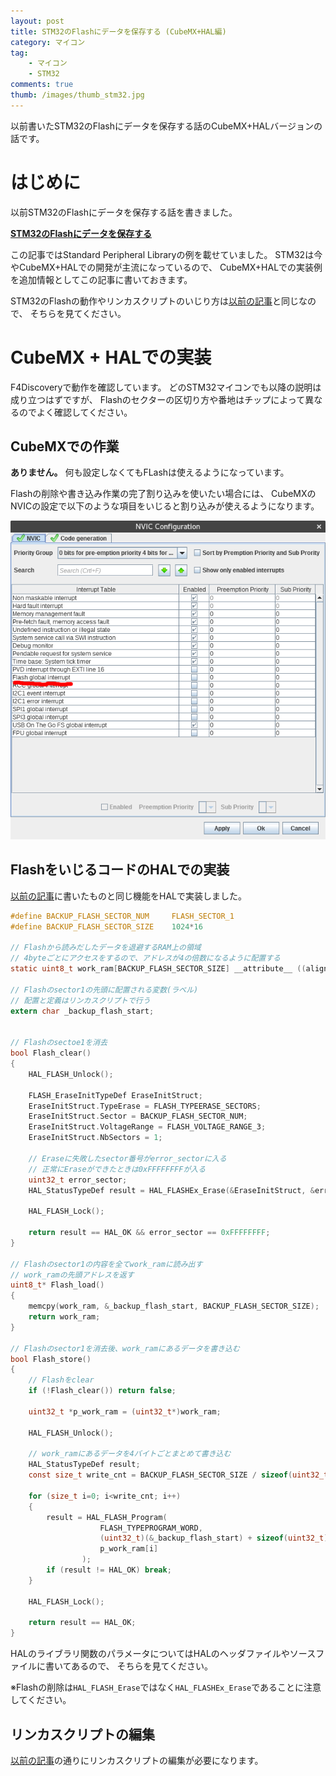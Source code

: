 ```yaml
---
layout: post
title: STM32のFlashにデータを保存する (CubeMX+HAL編)
category: マイコン
tag:
    - マイコン
    - STM32
comments: true
thumb: /images/thumb_stm32.jpg
---
```

以前書いたSTM32のFlashにデータを保存する話のCubeMX+HALバージョンの話です。

# はじめに
以前STM32のFlashにデータを保存する話を書きました。

[**STM32のFlashにデータを保存する**](/posts/2017-09-30-stm32_flash)

この記事ではStandard Peripheral Libraryの例を載せていました。
STM32は今やCubeMX+HALでの開発が主流になっているので、
CubeMX+HALでの実装例を追加情報としてこの記事に書いておきます。

STM32のFlashの動作やリンカスクリプトのいじり方は[以前の記事](/posts/2017-09-30-stm32_flash)と同じなので、
そちらを見てください。


# CubeMX + HALでの実装
F4Discoveryで動作を確認しています。
どのSTM32マイコンでも以降の説明は成り立つはずですが、
Flashのセクターの区切り方や番地はチップによって異なるのでよく確認してください。

## CubeMXでの作業
**ありません。**
何も設定しなくてもFLashは使えるようになっています。

Flashの削除や書き込み作業の完了割り込みを使いたい場合には、
CubeMXのNVICの設定で以下のような項目をいじると割り込みが使えるようになります。

![](/images/stm32_flash_cubemx.png)


## FlashをいじるコードのHALでの実装
[以前の記事](/posts/2017-09-30-stm32_flash)に書いたものと同じ機能をHALで実装しました。


```c
#define BACKUP_FLASH_SECTOR_NUM     FLASH_SECTOR_1
#define BACKUP_FLASH_SECTOR_SIZE    1024*16

// Flashから読みだしたデータを退避するRAM上の領域
// 4byteごとにアクセスをするので、アドレスが4の倍数になるように配置する
static uint8_t work_ram[BACKUP_FLASH_SECTOR_SIZE] __attribute__ ((aligned(4)));

// Flashのsector1の先頭に配置される変数(ラベル)
// 配置と定義はリンカスクリプトで行う
extern char _backup_flash_start;


// Flashのsectoe1を消去
bool Flash_clear()
{
    HAL_FLASH_Unlock();

    FLASH_EraseInitTypeDef EraseInitStruct;
    EraseInitStruct.TypeErase = FLASH_TYPEERASE_SECTORS;
    EraseInitStruct.Sector = BACKUP_FLASH_SECTOR_NUM;
    EraseInitStruct.VoltageRange = FLASH_VOLTAGE_RANGE_3;
    EraseInitStruct.NbSectors = 1;

    // Eraseに失敗したsector番号がerror_sectorに入る
    // 正常にEraseができたときは0xFFFFFFFFが入る
    uint32_t error_sector;
    HAL_StatusTypeDef result = HAL_FLASHEx_Erase(&EraseInitStruct, &error_sector);

    HAL_FLASH_Lock();

    return result == HAL_OK && error_sector == 0xFFFFFFFF;
}

// Flashのsector1の内容を全てwork_ramに読み出す
// work_ramの先頭アドレスを返す
uint8_t* Flash_load()
{
    memcpy(work_ram, &_backup_flash_start, BACKUP_FLASH_SECTOR_SIZE);
    return work_ram;
}

// Flashのsector1を消去後、work_ramにあるデータを書き込む
bool Flash_store()
{
    // Flashをclear
    if (!Flash_clear()) return false;

    uint32_t *p_work_ram = (uint32_t*)work_ram;

    HAL_FLASH_Unlock();

    // work_ramにあるデータを4バイトごとまとめて書き込む
    HAL_StatusTypeDef result;
    const size_t write_cnt = BACKUP_FLASH_SECTOR_SIZE / sizeof(uint32_t);

    for (size_t i=0; i<write_cnt; i++)
    {
        result = HAL_FLASH_Program(
                    FLASH_TYPEPROGRAM_WORD,
                    (uint32_t)(&_backup_flash_start) + sizeof(uint32_t) * i,
                    p_work_ram[i]
                );
        if (result != HAL_OK) break;
    }

    HAL_FLASH_Lock();

    return result == HAL_OK;
}
```

HALのライブラリ関数のパラメータについてはHALのヘッダファイルやソースファイルに書いてあるので、
そちらを見てください。

※Flashの削除は```HAL_FLASH_Erase```ではなく```HAL_FLASHEx_Erase```であることに注意してください。


## リンカスクリプトの編集
[以前の記事](/posts/2017-09-30-stm32_flash)の通りにリンカスクリプトの編集が必要になります。
